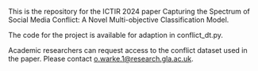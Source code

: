 This is the repository for the ICTIR 2024 paper Capturing the Spectrum of Social Media Conflict: A Novel Multi-objective Classification Model.

The code for the project is available for adaption in conflict_dt.py.

Academic researchers can request access to the conflict dataset used in the paper. Please contact o.warke.1@research.gla.ac.uk.

